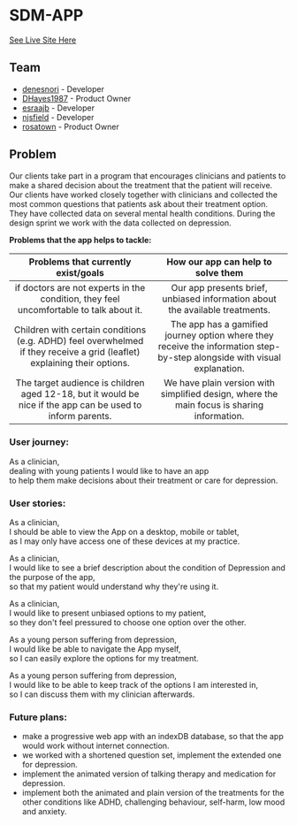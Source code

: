 # SDM-APP

[See Live Site Here](https://cypiapt-lndse.github.io/sdm-app/)

## Team
- [denesnori](https://github.com/denesnori) - Developer
- [DHayes1987](https://github.com/DHayes1987) - Product Owner
- [esraajb](https://github.com/esraajb) - Developer
- [njsfield](https://github.com/njsfield) - Developer
- [rosatown](https://github.com/rosatown) - Product Owner


## Problem
Our clients take part in a program that encourages clinicians and patients to make a shared decision about the treatment that the patient will receive. Our clients have worked closely together with clinicians
and collected the most common questions that patients ask about their treatment option. They have collected data
on several mental health conditions. During the design sprint we work with the data collected on depression.

**Problems that the app helps to tackle:**

Problems that currently exist/goals |   How our app can help to solve them     |
:------------------------------:|:----------------------------------:|
  if  doctors are not experts in the condition, they feel uncomfortable to talk about it.   |     Our app presents brief, unbiased information about the available treatments.     |
Children with certain conditions (e.g. ADHD) feel overwhelmed if they receive a grid (leaflet) explaining their options.| The app has a gamified journey option where they receive the information step-by-step alongside with visual explanation.|
The target audience is children aged 12-18, but it would be nice if the app can be used to inform parents. | We have plain version with simplified design, where the main focus is sharing information.|

### User journey:

As a clinician,  
dealing with  young patients I would like to have an app  
to help them make decisions about their treatment or care for depression.  

### User stories:

As a clinician,  
I should be able to view the App on a desktop, mobile or tablet,  
as I may only have access one of these devices at my practice.  

As a clinician,  
I would like to see a brief description about the condition of Depression and the purpose of the app,  
so that my patient would understand why they're using it.  

As a clinician,  
I would like to present unbiased  options to my patient,  
so they don't feel pressured to choose one option over the other.  

As a young person suffering from depression,  
I would like be able to navigate the App myself,  
so I can easily explore the options for my treatment.  

As a young person suffering from depression,  
I would like to be able to keep track of the options I am interested in,  
so I can discuss them with my clinician afterwards.  

### Future plans:
- make a progressive web app with an indexDB database, so that the app would work
without internet connection.
- we worked with a shortened question set, implement the extended one for depression.
- implement the animated version of talking therapy and medication for depression.
- implement both the animated and plain version of the treatments for
 the other conditions like ADHD, challenging behaviour, self-harm, low mood and anxiety.
